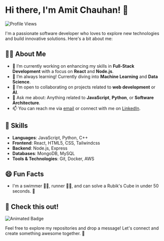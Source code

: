 # Hi there, I'm Amit Chauhan! 👋

![Profile Views](https://komarev.com/ghpvc/?username=AmitChauhan63390)

I'm a passionate software developer who loves to explore new technologies and build innovative solutions. Here's a bit about me:

## 👨‍💻 About Me
- 🔭 I’m currently working on enhancing my skills in **Full-Stack Development** with a focus on **React** and **Node.js**.
- 🌱 I’m always learning! Currently diving into **Machine Learning** and **Data Science**.
- 👯 I’m open to collaborating on projects related to **web development** or **AI**.
- 💬 Ask me about: Anything related to **JavaScript**, **Python**, or **Software Architecture**.
- 📫 You can reach me via [email](mailto:amit63390@gmail.com) or connect with me on [LinkedIn](https://www.linkedin.com/in/amit-chauhan01/).

## 🚀 Skills
- **Languages**: JavaScript, Python, C++
- **Frontend**: React, HTML5, CSS, Tailwindcss
- **Backend**: Node.js, Express
- **Databases**: MongoDB, MySQL
- **Tools & Technologies**: Git, Docker, AWS

## 😄 Fun Facts
- I'm a swimmer 🏊‍♂️, runner 🏃‍♂️, and can solve a Rubik's Cube in under 50 seconds. 🧩

## 🎉 Check this out!
![Animated Badge](https://img.shields.io/badge/-Check%20this%20out!-blueviolet?style=for-the-badge&logo=github-actions&logoColor=white&link=[https://github.com/AmitChauhan63390](https://gleeful-muffin-806112.netlify.app/))

Feel free to explore my repositories and drop a message! Let's connect and create something awesome together. 🌟
